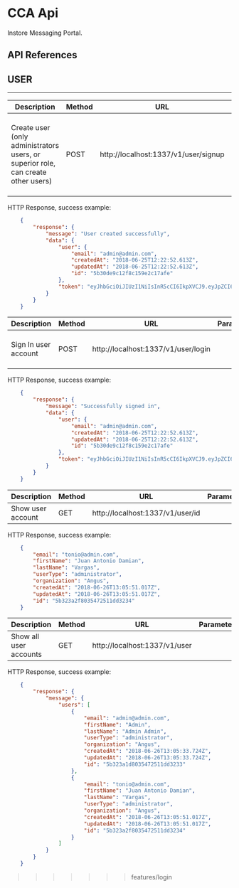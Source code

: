 # CCA Api #

Instore Messaging Portal.

## API References ##

## **USER**
___



|Description	|Method	|URL	|Parameters	|Body	|Header	|
|-------------|-------|-----|-----------|-----|-------|
|Create user (only administrators users, or superior role, can create other users)	|POST	|http://localhost:1337/v1/user/signup	|	|**email** (required), **password** (required), **confirmPassword** (required), firstName, lastName, userType, organization	|`Authorization bearer <token>`	|

HTTP Response, success example:
```json
	{
		"response": {
			"message": "User created successfully",
			"data": {
				"user": {
					"email": "admin@admin.com",
					"createdAt": "2018-06-25T12:22:52.613Z",
					"updatedAt": "2018-06-25T12:22:52.613Z",
					"id": "5b30de9c12f8c159e2c17afe"
				},
				"token": "eyJhbGciOiJIUzI1NiIsInR5cCI6IkpXVCJ9.eyJpZCI6IjViMzBkZTljMTJmOGMxNTllMmMxN2FmZSIsImlhdCI6MTUyOTkyOTM3MiwiZXhwIjoxNTI5OTQwMTcyfQ.TWE4AYVsT8zTMr5Mn-YtBGyrg4Y-IHyd5T0g05MELGQ"
			}
		}
	}
```



|Description	|Method	|URL	|Parameters	|Body	|Header	|
|-------------|-------|-----|-----------|-----|-------|
|Sign In user account	|POST	|http://localhost:1337/v1/user/login	|	|**email** (required), **password** (required)	|	|

HTTP Response, success example:
```json
	{
		"response": {
			"message": "Successfully signed in",
			"data": {
				"user": {
					"email": "admin@admin.com",
					"createdAt": "2018-06-25T12:22:52.613Z",
					"updatedAt": "2018-06-25T12:22:52.613Z",
					"id": "5b30de9c12f8c159e2c17afe"
				},
				"token": "eyJhbGciOiJIUzI1NiIsInR5cCI6IkpXVCJ9.eyJpZCI6IjViMzBkZTljMTJmOGMxNTllMmMxN2FmZSIsImlhdCI6MTUyOTkyOTY2NSwiZXhwIjoxNTI5OTQwNDY1fQ.V2iWiAVIerebqLe2sce8kjveZRMHqPtdlVJagkJt6r4"
			}
		}
	}
```



|Description	|Method	|URL	|Parameters	|Body	|Header	|
|-------------|-------|-----|-----------|-----|-------|
|Show user account	|GET	|http://localhost:1337/v1/user/id	|	|	|	|

HTTP Response, success example:
```json
	{
		"email": "tonio@admin.com",
		"firstName": "Juan Antonio Damian",
		"lastName": "Vargas",
		"userType": "administrator",
		"organization": "Angus",
		"createdAt": "2018-06-26T13:05:51.017Z",
		"updatedAt": "2018-06-26T13:05:51.017Z",
		"id": "5b323a2f8035472511dd3234"
	}
```



|Description	|Method	|URL	|Parameters	|Body	|Header	|
|-------------|-------|-----|-----------|-----|-------|
|Show all user accounts	|GET	|http://localhost:1337/v1/user	|	|	|	|

HTTP Response, success example:
```json
	{
		"response": {
			"message": {
				"users": [
					{
						"email": "admin@admin.com",
						"firstName": "Admin",
						"lastName": "Admin Admin",
						"userType": "administrator",
						"organization": "Angus",
						"createdAt": "2018-06-26T13:05:33.724Z",
						"updatedAt": "2018-06-26T13:05:33.724Z",
						"id": "5b323a1d8035472511dd3233"
					},
					{
						"email": "tonio@admin.com",
						"firstName": "Juan Antonio Damian",
						"lastName": "Vargas",
						"userType": "administrator",
						"organization": "Angus",
						"createdAt": "2018-06-26T13:05:51.017Z",
						"updatedAt": "2018-06-26T13:05:51.017Z",
						"id": "5b323a2f8035472511dd3234"
					}
				]
			}
		}
	}
```
>>>>>>> features/login
